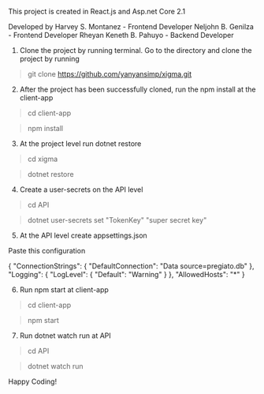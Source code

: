 This project is created in React.js and Asp.net Core 2.1

Developed by
Harvey S. Montanez - Frontend Developer
Neljohn B. Genilza - Frontend Developer
Rheyan Keneth B. Pahuyo - Backend Developer

1. Clone the project by running terminal. Go to the directory and clone the project by running

> git clone https://github.com/yanyansimp/xigma.git

2. After the project has been successfully cloned, run the npm install at the client-app

> cd client-app

> npm install

3. At the project level run dotnet restore

> cd xigma

> dotnet restore

4. Create a user-secrets on the API level

> cd API

> dotnet user-secrets set "TokenKey" "super secret key"

5. At the API level create appsettings.json

Paste this configuration

{
"ConnectionStrings": {
"DefaultConnection": "Data source=pregiato.db"
},
"Logging": {
"LogLevel": {
"Default": "Warning"
}
},
"AllowedHosts": "\*"
}

6. Run npm start at client-app

> cd client-app

> npm start

7. Run dotnet watch run at API

> cd API

> dotnet watch run

Happy Coding!
